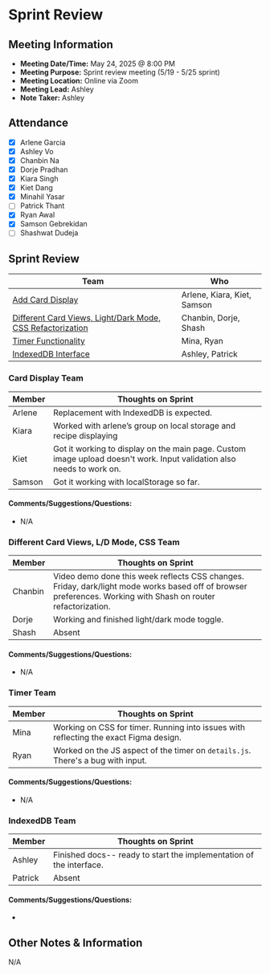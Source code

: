 # Sprint Review
## Meeting Information
- **Meeting Date/Time:** May 24, 2025 @ 8:00 PM
- **Meeting Purpose:** Sprint review meeting (5/19 - 5/25 sprint)
- **Meeting Location:** Online via Zoom
- **Meeting Lead:** Ashley
- **Note Taker:** Ashley

## Attendance
- [X] Arlene Garcia
- [X] Ashley Vo
- [X] Chanbin Na
- [X] Dorje Pradhan
- [X] Kiara Singh
- [X] Kiet Dang
- [X] Minahil Yasar
- [ ] Patrick Thant
- [X] Ryan Awal
- [X] Samson Gebrekidan
- [ ] Shashwat Dudeja

## Sprint Review

| Team | Who | 
| ---- | ---- |
| [Add Card Display](#card-display-team) | Arlene, Kiara, Kiet, Samson | 
| [Different Card Views, Light/Dark Mode, CSS Refactorization](#different-card-views-ld-mode-css-team) | Chanbin, Dorje, Shash | 
| [Timer Functionality](#timer-team) | Mina, Ryan | 
| [IndexedDB Interface](#indexeddb-team) | Ashley, Patrick | 

### Card Display Team
| Member | Thoughts on Sprint |
| ---- | ---- |
| Arlene | Replacement with IndexedDB is expected. | 
| Kiara  | Worked with arlene’s group on local storage and recipe displaying | 
| Kiet   | Got it working to display on the main page. Custom image upload doesn't work. Input validation also needs to work on. | 
| Samson | Got it working with localStorage so far. | 

#### Comments/Suggestions/Questions:
- N/A

### Different Card Views, L/D Mode, CSS Team
| Member | Thoughts on Sprint |
| ---- | ---- |
| Chanbin | Video demo done this week reflects CSS changes. Friday, dark/light mode works based off of browser preferences. Working with Shash on router refactorization. | 
| Dorje   | Working and finished light/dark mode toggle. | 
| Shash   | Absent | 

#### Comments/Suggestions/Questions:
- N/A

### Timer Team
| Member | Thoughts on Sprint |
| ---- | ---- |
| Mina | Working on CSS for timer. Running into issues with reflecting the exact Figma design. | 
| Ryan | Worked on the JS aspect of the timer on `details.js`. There's a bug with input. | 

#### Comments/Suggestions/Questions:
- N/A

### IndexedDB Team
| Member | Thoughts on Sprint |
| ---- | ---- |
| Ashley  | Finished docs-- ready to start the implementation of the interface. | 
| Patrick | Absent |

#### Comments/Suggestions/Questions:
- 

## Other Notes & Information
N/A
